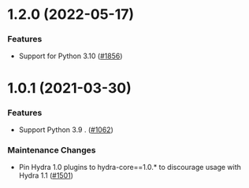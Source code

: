 1.2.0 (2022-05-17)
======================

### Features

- Support for Python 3.10 ([#1856](https://github.com/facebookresearch/hydra/issues/1856))


1.0.1 (2021-03-30)
==================

### Features

- Support Python 3.9 . ([#1062](https://github.com/facebookresearch/hydra/issues/1062))

### Maintenance Changes

- Pin Hydra 1.0 plugins to hydra-core==1.0.* to discourage usage with Hydra 1.1 ([#1501](https://github.com/facebookresearch/hydra/issues/1501))
